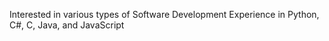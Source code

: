 Interested in various types of Software Development
Experience in Python, C#, C, Java, and JavaScript
